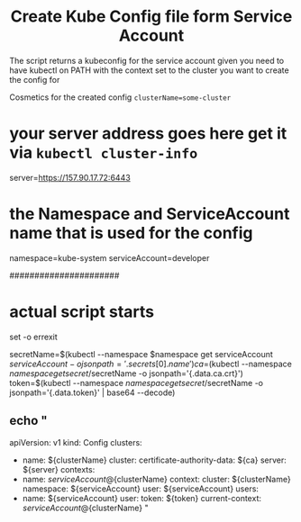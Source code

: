 <h1 align="center"> Create Kube Config file form Service Account</h1>

The script returns a kubeconfig for the service account given
you need to have kubectl on PATH with the context set to the cluster you want to create the config for

Cosmetics for the created config
`clusterName=some-cluster`
# your server address goes here get it via `kubectl cluster-info`
server=https://157.90.17.72:6443
# the Namespace and ServiceAccount name that is used for the config
namespace=kube-system
serviceAccount=developer

######################
# actual script starts
set -o errexit

secretName=$(kubectl --namespace $namespace get serviceAccount $serviceAccount -o jsonpath='{.secrets[0].name}')
ca=$(kubectl --namespace $namespace get secret/$secretName -o jsonpath='{.data.ca.crt}')
token=$(kubectl --namespace $namespace get secret/$secretName -o jsonpath='{.data.token}' | base64 --decode)

echo "
---
apiVersion: v1
kind: Config
clusters:
  - name: ${clusterName}
    cluster:
      certificate-authority-data: ${ca}
      server: ${server}
contexts:
  - name: ${serviceAccount}@${clusterName}
    context:
      cluster: ${clusterName}
      namespace: ${serviceAccount}
      user: ${serviceAccount}
users:
  - name: ${serviceAccount}
    user:
      token: ${token}
current-context: ${serviceAccount}@${clusterName}
"

